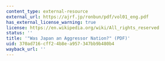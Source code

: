 ```yaml
---
content_type: external-resource
external_url: https://ajrf.jp/ronbun/pdf/vol01_eng.pdf
has_external_license_warning: true
license: https://en.wikipedia.org/wiki/All_rights_reserved
status: ''
title: '"Was Japan an Aggressor Nation?" (PDF)'
uid: 370ad716-cff2-4b8e-a957-347bb9b480b4
wayback_url: ''
---
```

